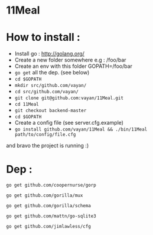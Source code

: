 11Meal
======

# How to install :

 * Install go : http://golang.org/
 * Create a new folder somewhere e.g : /foo/bar
 * Create an env with this folder GOPATH=/foo/bar
 * `go get` all the dep. (see below)
 * `cd $GOPATH`
 * `mkdir src/github.com/vayan/`
 * `cd src/github.com/vayan/`
 * `git clone git@github.com:vayan/11Meal.git`
 * `cd 11Meal`
 * `git checkout backend-master`
 * `cd $GOPATH`
 * Create a config file (see server.cfg.example)
 * `go install github.com/vayan/11Meal && ./bin/11Meal path/to/config/file.cfg`

 and bravo the project is running :)

# Dep :

`go get github.com/coopernurse/gorp`

`go get github.com/gorilla/mux`

`go get github.com/gorilla/schema`

`go get github.com/mattn/go-sqlite3`

`go get github.com/jimlawless/cfg`

